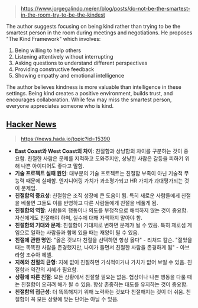 
> https://www.jorgegalindo.me/en/blog/posts/do-not-be-the-smartest-in-the-room-try-to-be-the-kindest

The author suggests focusing on being kind rather than trying to be the smartest person in the room during meetings and negotiations. He proposes "The Kind Framework" which involves:

1. Being willing to help others
2. Listening attentively without interrupting
3. Asking questions to understand different perspectives
4. Providing constructive feedback
5. Showing empathy and emotional intelligence

The author believes kindness is more valuable than intelligence in these settings. Being kind creates a positive environment, builds trust, and encourages collaboration. While few may miss the smartest person, everyone appreciates someone who is kind.

## [Hacker News](https://news.ycombinator.com/item?id=40695997)

> https://news.hada.io/topic?id=15390

- **East Coast와 West Coast의 차이**: 친절함과 상냥함의 차이를 구분하는 것이 중요함. 친절한 사람은 문제를 지적하고 도와주지만, 상냥한 사람은 갈등을 피하기 위해 나쁜 아이디어도 좋다고 말함.
- **기술 프로젝트 실패 원인**: 대부분의 기술 프로젝트는 친절함 부족이 아닌 기술적 무능력 때문에 실패함. 엔지니어링 가치가 과소평가되고 HR 가치가 과대평가되는 것이 문제임.
- **친절함의 중요성**: 친절함은 조직 성장에 큰 도움이 됨. 특히 새로운 사람들에게 친절을 베풀면 그들도 이를 반영하고 다른 사람들에게 친절을 베풀게 됨.
- **친절함의 역할**: 사람들의 행동이나 의도를 부정적으로 해석하지 않는 것이 중요함. 자신에게도 친절해야 하며, 실수에 대해 자책하지 말아야 함.
- **친절함의 기대와 문제**: 친절함이 기대치로 변하면 문제가 될 수 있음. 특히 제로섬 게임으로 일하는 사람들과 함께 있을 때는 재앙이 될 수 있음.
- **친절에 관한 명언**: "옳은 것보다 친절을 선택하면 항상 옳다" - 리처드 칼슨. "젊었을 때는 똑똑한 사람을 존경했지만, 나이가 들면서 친절한 사람을 존경하게 됨" - 아브라함 조슈아 헤셸.
- **지혜와 친절의 균형**: 지혜 없이 친절하면 가식적이거나 가치가 없어 보일 수 있음. 친절함과 약간의 지혜가 필요함.
- **상황에 따른 친절**: 모든 상황에서 친절할 필요는 없음. 협상이나 나쁜 행동을 다룰 때는 친절함이 오히려 해가 될 수 있음. 항상 존중하는 태도를 유지하는 것이 중요함.
- **친절함의 접근성**: 더 똑똑해지기 위해 노력하는 것보다 친절해지는 것이 더 쉬움. 친절함이 꼭 모든 상황에 맞는 단어는 아닐 수 있음.
